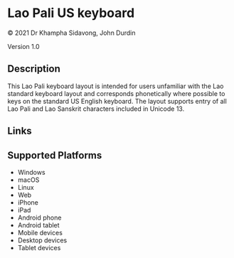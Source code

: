 Lao Pali US keyboard
==============

© 2021  Dr Khampha Sidavong, John Durdin

Version 1.0

Description
-----------
This Lao Pali keyboard layout is intended for users unfamiliar with the Lao standard keyboard layout and corresponds phonetically where possible to keys on the standard US English keyboard.  The layout supports entry of all Lao Pali and Lao Sanskrit characters included in Unicode 13.

Links
-----

Supported Platforms
-------------------
 * Windows
 * macOS
 * Linux
 * Web
 * iPhone
 * iPad
 * Android phone
 * Android tablet
 * Mobile devices
 * Desktop devices
 * Tablet devices

